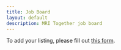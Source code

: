 ```yaml
--- 
title: Job Board
layout: default
description: MRI Together job board
--- 
```


<!-- # MRI Together Job board -->

To add your listing, please fill out [this form](https://forms.gle/3VR5hj6rkN6mc3tj6).


<!-- ## Open Positions

## Job Seekers

- [Sample entry](/job_board_files/sample2.pdf) - Sample description.
 -->